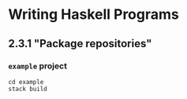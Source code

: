 # Writing Haskell Programs

## 2.3.1 "Package repositories"

### `example` project

```
cd example
stack build
```

